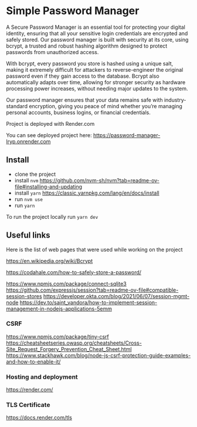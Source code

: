 # Simple Password Manager

A Secure Password Manager is an essential tool for protecting your digital identity, ensuring that all your sensitive login credentials are encrypted and safely stored. Our password manager is built with security at its core, using bcrypt, a trusted and robust hashing algorithm designed to protect passwords from unauthorized access.

With bcrypt, every password you store is hashed using a unique salt, making it extremely difficult for attackers to reverse-engineer the original password even if they gain access to the database. Bcrypt also automatically adapts over time, allowing for stronger security as hardware processing power increases, without needing major updates to the system.

Our password manager ensures that your data remains safe with industry-standard encryption, giving you peace of mind whether you’re managing personal accounts, business logins, or financial credentials.

Project is deployed with Render.com

You can see deployed project here: https://password-manager-lryp.onrender.com

## Install

- clone the project
- install `nvm` https://github.com/nvm-sh/nvm?tab=readme-ov-file#installing-and-updating
- install `yarn` https://classic.yarnpkg.com/lang/en/docs/install
- run `nvm use`
- run `yarn`

To run the project locally run `yarn dev`

## Useful links

Here is the list of web pages that were used while working on the project

https://en.wikipedia.org/wiki/Bcrypt

https://codahale.com/how-to-safely-store-a-password/

https://www.npmjs.com/package/connect-sqlite3
https://github.com/expressjs/session?tab=readme-ov-file#compatible-session-stores
https://developer.okta.com/blog/2021/06/07/session-mgmt-node
https://dev.to/saint_vandora/how-to-implement-session-management-in-nodejs-applications-5emm

### CSRF

https://www.npmjs.com/package/tiny-csrf
https://cheatsheetseries.owasp.org/cheatsheets/Cross-Site_Request_Forgery_Prevention_Cheat_Sheet.html
https://www.stackhawk.com/blog/node-js-csrf-protection-guide-examples-and-how-to-enable-it/

### Hosting and deployment

https://render.com/

### TLS Certificate

https://docs.render.com/tls